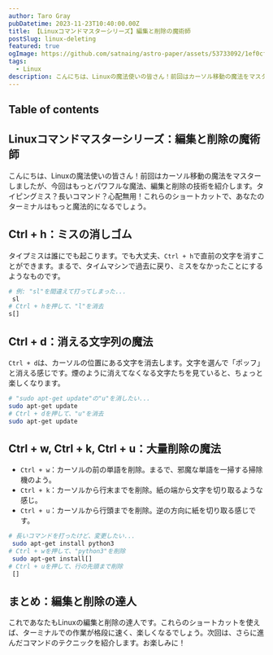 ```yaml
---
author: Taro Gray
pubDatetime: 2023-11-23T10:40:00.00Z
title: 【Linuxコマンドマスターシリーズ】編集と削除の魔術師
postSlug: linux-deleting
featured: true
ogImage: https://github.com/satnaing/astro-paper/assets/53733092/1ef0cf03-8137-4d67-ac81-84a032119e3a
tags:
  - Linux
description: こんにちは、Linuxの魔法使いの皆さん！前回はカーソル移動の魔法をマスターしましたが、今回はもっとパワフルな魔法、編集と削除の技術を紹介します。タイピングミス？長いコマンド？心配無用！これらのショートカットで、あなたのターミナルはもっと魔法的になるでしょう。
---
```


## Table of contents

## Linuxコマンドマスターシリーズ：編集と削除の魔術師

こんにちは、Linuxの魔法使いの皆さん！前回はカーソル移動の魔法をマスターしましたが、今回はもっとパワフルな魔法、編集と削除の技術を紹介します。タイピングミス？長いコマンド？心配無用！これらのショートカットで、あなたのターミナルはもっと魔法的になるでしょう。

## Ctrl + h：ミスの消しゴム

タイプミスは誰にでも起こります。でも大丈夫、`Ctrl + h`で直前の文字を消すことができます。まるで、タイムマシンで過去に戻り、ミスをなかったことにするようなものです。

```bash
# 例: "sl"を間違えて打ってしまった...
 sl
# Ctrl + hを押して、"l"を消去
s[]
```

## Ctrl + d：消える文字列の魔法

`Ctrl + d`は、カーソルの位置にある文字を消去します。文字を選んで「ポッフ」と消える感じです。煙のように消えてなくなる文字たちを見ていると、ちょっと楽しくなります。

```bash
# "sudo apt-get update"の"u"を消したい...
sudo apt-get update
# Ctrl + dを押して、"u"を消去
sudo apt-get update
```

## Ctrl + w, Ctrl + k, Ctrl + u：大量削除の魔法

- `Ctrl + w`：カーソルの前の単語を削除。まるで、邪魔な単語を一掃する掃除機のよう。
- `Ctrl + k`：カーソルから行末までを削除。紙の端から文字を切り取るような感じ。
- `Ctrl + u`：カーソルから行頭までを削除。逆の方向に紙を切り取る感じです。

```bash
# 長いコマンドを打ったけど、変更したい...
 sudo apt-get install python3
# Ctrl + wを押して、"python3"を削除
 sudo apt-get install[]
# Ctrl + uを押して、行の先頭まで削除
 []
```

## まとめ：編集と削除の達人

これであなたもLinuxの編集と削除の達人です。これらのショートカットを使えば、ターミナルでの作業が格段に速く、楽しくなるでしょう。次回は、さらに進んだコマンドのテクニックを紹介します。お楽しみに！
